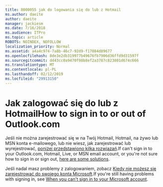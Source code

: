 ```yaml
---
title: 8000055 jak do logowania się do lub z Hotmail
ms.author: daeite
author: daeite
manager: jackiesm
ms.date: 7/16/2018
ms.audience: ITPro
ms.topic: article
ROBOTS: NOINDEX, NOFOLLOW
localization_priority: Normal
ms.assetid: a4a4c974-7a8b-46c7-92d9-f17084d89677
ms.openlocfilehash: 8de3e2db319977b49676fb7906d36ffd9d31597f
ms.sourcegitcommit: dd43cc0a9470f98b8ef2a3787c823801d674c666
ms.translationtype: MT
ms.contentlocale: pl-PL
ms.lasthandoff: 02/12/2019
ms.locfileid: "29913150"
---
```

# <a name="how-to-sign-in-to-or-out-of-outlookcom"></a><span data-ttu-id="c1ff5-102">Jak zalogować się do lub z Hotmail</span><span class="sxs-lookup"><span data-stu-id="c1ff5-102">How to sign in to or out of Outlook.com</span></span>

<span data-ttu-id="c1ff5-103">Jeśli nie można zarejestrować się w na Twój Hotmail, Hotmail, na żywo lub MSN konta e-mailowego, lub nie wiesz, jak zarejestrować lub wyrejestrować, [poniżej przedstawiono kilka rozwiązań](https://go.microsoft.com/fwlink/p/?linkid=2005840).</span><span class="sxs-lookup"><span data-stu-id="c1ff5-103">If can't sign in to your Outlook.com, Hotmail, Live, or MSN email account, or you're not sure how to sign in or sign out, [here are some solutions](https://go.microsoft.com/fwlink/p/?linkid=2005840).</span></span>
  
<span data-ttu-id="c1ff5-104">Jeśli nadal masz problemy z zalogowaniem, zobacz [Kiedy nie możesz się zarejestrować do swojego konta Microsoft](https://go.microsoft.com/fwlink/p/?linkid=837479).</span><span class="sxs-lookup"><span data-stu-id="c1ff5-104">If you're still having problems with signing in, see [When you can't sign in to your Microsoft account](https://go.microsoft.com/fwlink/p/?linkid=837479).</span></span>
  

